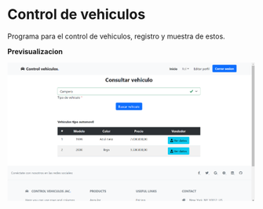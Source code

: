 # Control de vehiculos

Programa para el control de vehiculos, registro y muestra de estos.

**Previsualizacion**

![Index del compradoe](visualizacion.png)
